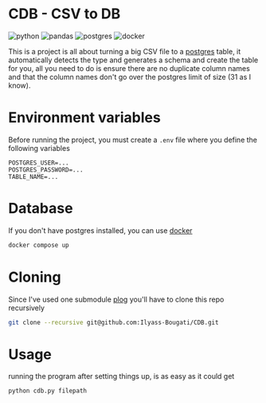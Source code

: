# CDB - CSV to DB
![python](https://img.shields.io/badge/Python-FFD43B?style=for-the-badge&logo=python&logoColor=blue)
![pandas](https://img.shields.io/badge/Pandas-2C2D72?style=for-the-badge&logo=pandas&logoColor=white)
![postgres](https://img.shields.io/badge/PostgreSQL-316192?style=for-the-badge&logo=postgresql&logoColor=white)
![docker](https://img.shields.io/badge/Docker-2CA5E0?style=for-the-badge&logo=docker&logoColor=white)

This is a project is all about turning a big CSV file to a [postgres](https://www.postgresql.org/) table, it automatically detects the type and generates a schema and create the table for you, all you need to do is ensure there are no duplicate column names and that the column names don't go over the postgres limit of size (31 as I know).

# Environment variables
Before running the project, you must create a `.env` file where you define the following variables
```env
POSTGRES_USER=...
POSTGRES_PASSWORD=...
TABLE_NAME=...
```

# Database
If you don't have postgres installed, you can use [docker](https://www.docker.com/)
```bash
docker compose up
```

# Cloning
Since I've used one submodule [plog](https://github.com/Ilyass-Bougati/plog) you'll have to clone this repo recursively
```bash
git clone --recursive git@github.com:Ilyass-Bougati/CDB.git
```

# Usage
running the program after setting things up, is as easy as it could get
```bash
python cdb.py filepath
```